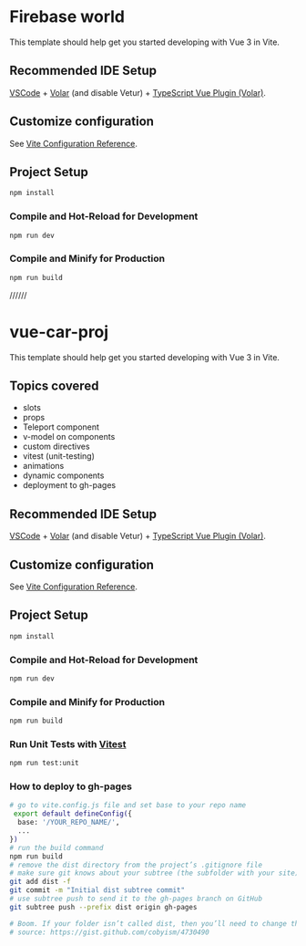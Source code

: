 # Firebase world

This template should help get you started developing with Vue 3 in Vite.

## Recommended IDE Setup

[VSCode](https://code.visualstudio.com/) + [Volar](https://marketplace.visualstudio.com/items?itemName=johnsoncodehk.volar) (and disable Vetur) + [TypeScript Vue Plugin (Volar)](https://marketplace.visualstudio.com/items?itemName=johnsoncodehk.vscode-typescript-vue-plugin).

## Customize configuration

See [Vite Configuration Reference](https://vitejs.dev/config/).

## Project Setup

```sh
npm install
```

### Compile and Hot-Reload for Development

```sh
npm run dev
```

### Compile and Minify for Production

```sh
npm run build
```





//////
# vue-car-proj

This template should help get you started developing with Vue 3 in Vite.

## Topics covered

- slots
- props
- Teleport component
- v-model on components
- custom directives
- vitest (unit-testing)
- animations
- dynamic components
- deployment to gh-pages

## Recommended IDE Setup

[VSCode](https://code.visualstudio.com/) + [Volar](https://marketplace.visualstudio.com/items?itemName=johnsoncodehk.volar) (and disable Vetur) + [TypeScript Vue Plugin (Volar)](https://marketplace.visualstudio.com/items?itemName=johnsoncodehk.vscode-typescript-vue-plugin).

## Customize configuration

See [Vite Configuration Reference](https://vitejs.dev/config/).

## Project Setup

```sh
npm install
```

### Compile and Hot-Reload for Development

```sh
npm run dev
```

### Compile and Minify for Production

```sh
npm run build
```

### Run Unit Tests with [Vitest](https://vitest.dev/)

```sh
npm run test:unit
```

### How to deploy to gh-pages

```sh
# go to vite.config.js file and set base to your repo name
 export default defineConfig({
  base: '/YOUR_REPO_NAME/',
  ...
})
# run the build command
npm run build
# remove the dist directory from the project’s .gitignore file
# make sure git knows about your subtree (the subfolder with your site).
git add dist -f
git commit -m "Initial dist subtree commit"
# use subtree push to send it to the gh-pages branch on GitHub
git subtree push --prefix dist origin gh-pages

# Boom. If your folder isn’t called dist, then you’ll need to change that in each of the commands above.
# source: https://gist.github.com/cobyism/4730490
```
